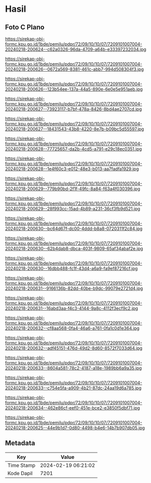 # Hasil

## Foto C Plano

https://sirekap-obj-formc.kpu.go.id/1bde/pemilu/pdpr/72/09/10/10/07/7209101007004-20240218-200624--c62a0326-96da-4709-a64b-e33397232034.jpg

https://sirekap-obj-formc.kpu.go.id/1bde/pemilu/pdpr/72/09/10/10/07/7209101007004-20240218-200626--0672a569-8381-461c-abb7-994d508304f3.jpg

https://sirekap-obj-formc.kpu.go.id/1bde/pemilu/pdpr/72/09/10/10/07/7209101007004-20240218-200626--123b54ee-137a-44a5-890e-6e0e5e951aeb.jpg

https://sirekap-obj-formc.kpu.go.id/1bde/pemilu/pdpr/72/09/10/10/07/7209101007004-20240218-200627--73923117-b7bf-478a-8426-8bd4ae2707cd.jpg

https://sirekap-obj-formc.kpu.go.id/1bde/pemilu/pdpr/72/09/10/10/07/7209101007004-20240218-200627--18431543-43b8-4220-8e7b-b09bc5d55597.jpg

https://sirekap-obj-formc.kpu.go.id/1bde/pemilu/pdpr/72/09/10/10/07/7209101007004-20240218-200628--77725657-da2b-4cd5-a791-e29c18ec0351.jpg

https://sirekap-obj-formc.kpu.go.id/1bde/pemilu/pdpr/72/09/10/10/07/7209101007004-20240218-200628--1e4f60c3-e012-48e3-b013-aa7fadfa1929.jpg

https://sirekap-obj-formc.kpu.go.id/1bde/pemilu/pdpr/72/09/10/10/07/7209101007004-20240218-200629--779b90bd-2f1f-49fc-8a84-f63a4f030396.jpg

https://sirekap-obj-formc.kpu.go.id/1bde/pemilu/pdpr/72/09/10/10/07/7209101007004-20240218-200629--28f993cc-15ad-4b89-a231-36cf3fb9d521.jpg

https://sirekap-obj-formc.kpu.go.id/1bde/pemilu/pdpr/72/09/10/10/07/7209101007004-20240218-200630--bc64d67f-dc00-4ddd-b8a8-0720311f2c84.jpg

https://sirekap-obj-formc.kpu.go.id/1bde/pemilu/pdpr/72/09/10/10/07/7209101007004-20240218-200630--62b4dab8-dbca-403f-9809-65af34abaf2e.jpg

https://sirekap-obj-formc.kpu.go.id/1bde/pemilu/pdpr/72/09/10/10/07/7209101007004-20240218-200630--16dbb488-fc1f-43d4-a6a9-fa9ef87216cf.jpg

https://sirekap-obj-formc.kpu.go.id/1bde/pemilu/pdpr/72/09/10/10/07/7209101007004-20240218-200631--9166136b-82dd-40be-b9dc-99079e2721d4.jpg

https://sirekap-obj-formc.kpu.go.id/1bde/pemilu/pdpr/72/09/10/10/07/7209101007004-20240218-200631--16abd3aa-f4c3-4144-9a8c-4112f3ecf9c2.jpg

https://sirekap-obj-formc.kpu.go.id/1bde/pemilu/pdpr/72/09/10/10/07/7209101007004-20240218-200632--cf8aa568-0fa4-46a6-a761-0fa1c0d1e364.jpg

https://sirekap-obj-formc.kpu.go.id/1bde/pemilu/pdpr/72/09/10/10/07/7209101007004-20240218-200632--adf45151-476d-49d2-8d60-8572f7033d64.jpg

https://sirekap-obj-formc.kpu.go.id/1bde/pemilu/pdpr/72/09/10/10/07/7209101007004-20240218-200633--8604a581-78c2-4187-a18e-1989bb6a9a35.jpg

https://sirekap-obj-formc.kpu.go.id/1bde/pemilu/pdpr/72/09/10/10/07/7209101007004-20240218-200633--c754e5fa-a909-4b21-87dc-24aa19d6a785.jpg

https://sirekap-obj-formc.kpu.go.id/1bde/pemilu/pdpr/72/09/10/10/07/7209101007004-20240218-200634--462e86cf-eef0-451e-bce2-e3850f5dbf71.jpg

https://sirekap-obj-formc.kpu.go.id/1bde/pemilu/pdpr/72/09/10/10/07/7209101007004-20240218-200625--44e9b1d7-0d80-4498-b4e6-14b7b907db05.jpg


## Metadata

| Key        | Value               |
| ---------- | ------------------- |
| Time Stamp | 2024-02-19 06:21:02 |
| Kode Dapil | 7201                |




